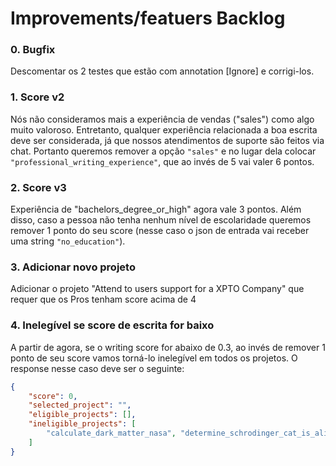 # Improvements/featuers Backlog

### 0. Bugfix
Descomentar os 2 testes que estão com annotation [Ignore] e corrigi-los.

### 1. Score v2
Nós não consideramos mais a experiência de vendas ("sales") como algo muito valoroso. Entretanto, qualquer experiência relacionada a boa escrita deve ser considerada, já que nossos atendimentos de suporte são feitos via chat. Portanto queremos remover a opção `"sales"` e no lugar dela colocar `"professional_writing_experience"`, que ao invés de 5 vai valer 6 pontos.

### 2. Score v3
Experiência de "bachelors_degree_or_high" agora vale 3 pontos. Além disso, caso a pessoa não tenha nenhum nível de escolaridade queremos remover 1 ponto do seu score (nesse caso o json de entrada vai receber uma string `"no_education"`).

### 3. Adicionar novo projeto
Adicionar o projeto "Attend to users support for a XPTO Company" que requer que os Pros tenham score acima de 4

### 4. Inelegível se score de escrita for baixo
A partir de agora, se o writing score for abaixo de 0.3, ao invés de remover 1 ponto de seu score vamos torná-lo inelegível em todos os projetos. O response nesse caso deve ser o seguinte:


```JSON
{
    "score": 0,
    "selected_project": "",
    "eligible_projects": [],
    "ineligible_projects": [
        "calculate_dark_matter_nasa", "determine_schrodinger_cat_is_alive", "support_users_from_xyz", "collect_information_for_xpto"
    ]
}
```
